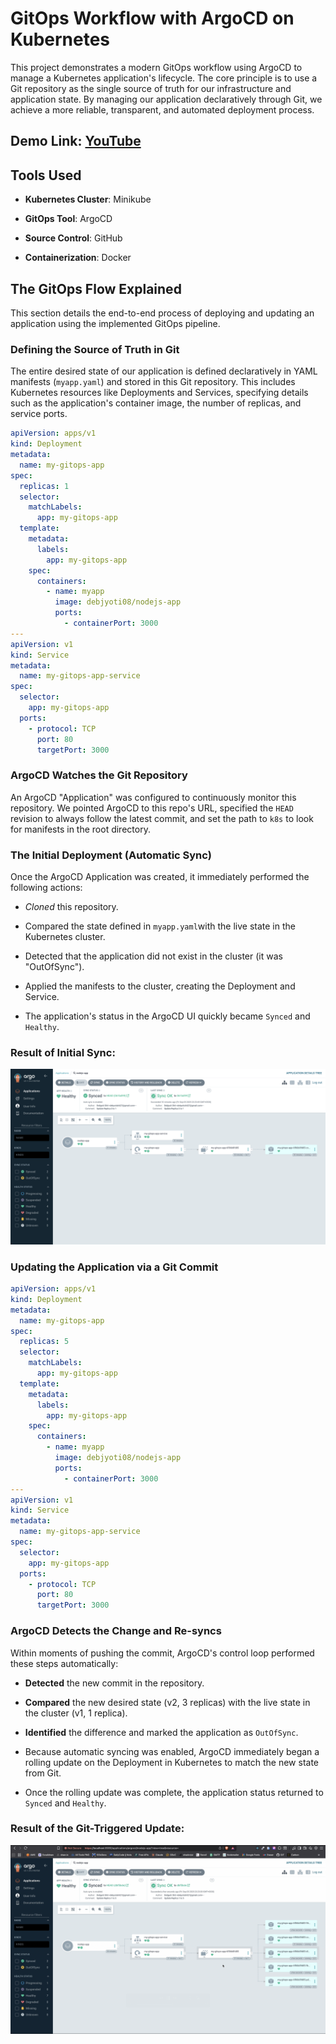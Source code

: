 # GitOps Workflow with ArgoCD on Kubernetes

This project demonstrates a modern GitOps workflow using ArgoCD to manage a Kubernetes application's lifecycle. The core principle is to use a Git repository as the single source of truth for our infrastructure and application state. By managing our application declaratively through Git, we achieve a more reliable, transparent, and automated deployment process.

## Demo Link: [YouTube](https://www.youtube.com/watch?v=_7NUCfxV36A)

## Tools Used

- **Kubernetes Cluster**: Minikube

- **GitOps Tool**: ArgoCD

- **Source Control**: GitHub

- **Containerization**: Docker

## The GitOps Flow Explained

This section details the end-to-end process of deploying and updating an application using the implemented GitOps pipeline.

### Defining the Source of Truth in Git

The entire desired state of our application is defined declaratively in YAML manifests (`myapp.yaml`) and stored in this Git repository. This includes Kubernetes resources like Deployments and Services, specifying details such as the application's container image, the number of replicas, and service ports.

```yaml
apiVersion: apps/v1
kind: Deployment
metadata:
  name: my-gitops-app
spec:
  replicas: 1
  selector:
    matchLabels:
      app: my-gitops-app
  template:
    metadata:
      labels:
        app: my-gitops-app
    spec:
      containers:
        - name: myapp
          image: debjyoti08/nodejs-app
          ports:
            - containerPort: 3000
---
apiVersion: v1
kind: Service
metadata:
  name: my-gitops-app-service
spec:
  selector:
    app: my-gitops-app
  ports:
    - protocol: TCP
      port: 80
      targetPort: 3000
```

### ArgoCD Watches the Git Repository

An ArgoCD "Application" was configured to continuously monitor this repository. We pointed ArgoCD to this repo's URL, specified the `HEAD` revision to always follow the latest commit, and set the path to `k8s` to look for manifests in the root directory.

### The Initial Deployment (Automatic Sync)

Once the ArgoCD Application was created, it immediately performed the following actions:

- _Cloned_ this repository.

- Compared the state defined in `myapp.yaml`with the live state in the Kubernetes cluster.

- Detected that the application did not exist in the cluster (it was "OutOfSync").

- Applied the manifests to the cluster, creating the Deployment and Service.

- The application's status in the ArgoCD UI quickly became `Synced` and `Healthy`.

### Result of Initial Sync:

![](/public/argo-2.png)

### Updating the Application via a Git Commit

```yaml
apiVersion: apps/v1
kind: Deployment
metadata:
  name: my-gitops-app
spec:
  replicas: 5
  selector:
    matchLabels:
      app: my-gitops-app
  template:
    metadata:
      labels:
        app: my-gitops-app
    spec:
      containers:
        - name: myapp
          image: debjyoti08/nodejs-app
          ports:
            - containerPort: 3000
---
apiVersion: v1
kind: Service
metadata:
  name: my-gitops-app-service
spec:
  selector:
    app: my-gitops-app
  ports:
    - protocol: TCP
      port: 80
      targetPort: 3000
```

### ArgoCD Detects the Change and Re-syncs

Within moments of pushing the commit, ArgoCD's control loop performed these steps automatically:

- **Detected** the new commit in the repository.

- **Compared** the new desired state (v2, 3 replicas) with the live state in the cluster (v1, 1 replica).

- **Identified** the difference and marked the application as `OutOfSync`.

- Because automatic syncing was enabled, ArgoCD immediately began a rolling update on the Deployment in Kubernetes to match the new state from Git.

- Once the rolling update was complete, the application status returned to `Synced` and `Healthy`.

### Result of the Git-Triggered Update:

![](public/argo.png)
